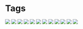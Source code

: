 # Tags

<img src="https://assets.exercism.org/bootcamp/diagrams/html/1.png" class="diagram"/>
<img src="https://assets.exercism.org/bootcamp/diagrams/html/2.png" class="diagram"/>
<img src="https://assets.exercism.org/bootcamp/diagrams/html/3.png" class="diagram"/>
<img src="https://assets.exercism.org/bootcamp/diagrams/html/4.png" class="diagram"/>
<img src="https://assets.exercism.org/bootcamp/diagrams/html/5.png" class="diagram"/>
<img src="https://assets.exercism.org/bootcamp/diagrams/html/6.png" class="diagram"/>
<img src="https://assets.exercism.org/bootcamp/diagrams/html/7.png" class="diagram"/>
<img src="https://assets.exercism.org/bootcamp/diagrams/html/8.png" class="diagram"/>
<img src="https://assets.exercism.org/bootcamp/diagrams/html/9.png" class="diagram"/>
<img src="https://assets.exercism.org/bootcamp/diagrams/html/10.png" class="diagram"/>
<img src="https://assets.exercism.org/bootcamp/diagrams/html/11.png" class="diagram"/>
<img src="https://assets.exercism.org/bootcamp/diagrams/html/12.png" class="diagram"/>
